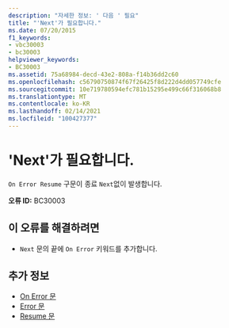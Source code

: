 ```yaml
---
description: "자세한 정보: ' 다음 ' 필요"
title: "'Next'가 필요합니다."
ms.date: 07/20/2015
f1_keywords:
- vbc30003
- bc30003
helpviewer_keywords:
- BC30003
ms.assetid: 75a68984-decd-43e2-808a-f14b36dd2c60
ms.openlocfilehash: c56790750874f67f26425f8d222d4dd057749cfe
ms.sourcegitcommit: 10e719780594efc781b15295e499c66f316068b8
ms.translationtype: MT
ms.contentlocale: ko-KR
ms.lasthandoff: 02/14/2021
ms.locfileid: "100427377"
---
```

# <a name="next-expected"></a>'Next'가 필요합니다.

`On Error Resume` 구문이 종료 `Next`없이 발생합니다.  
  
 **오류 ID:** BC30003  
  
## <a name="to-correct-this-error"></a>이 오류를 해결하려면  
  
- `Next` 문의 끝에 `On Error` 키워드를 추가합니다.  
  
## <a name="see-also"></a>추가 정보

- [On Error 문](../language-reference/statements/on-error-statement.md)
- [Error 문](../language-reference/statements/error-statement.md)
- [Resume 문](../language-reference/statements/resume-statement.md)
